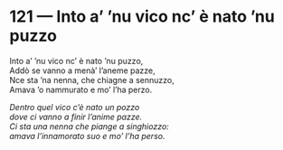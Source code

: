 # 121 — Into a’ ’nu vico nc’ è nato ’nu puzzo

Into a’ ’nu vico nc’ è nato ’nu puzzo,  
Addò se vanno a menà’ l’aneme pazze,  
Nce sta ’na nenna, che chiagne a sennuzzo,  
Amava ’o nammurato e mo’ l’ha perzo.

_Dentro quel vico c’è nato un pozzo  
dove ci vanno a finir l’anime pazze.  
Ci sta una nenna che piange a singhiozzo:  
amava l’innamorato suo e mo’ l’ha perso._

